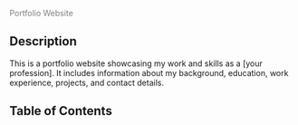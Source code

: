 <span style="color: gray">Portfolio Website</span>
## Description

This is a portfolio website showcasing my work and skills as a [your profession]. It includes information about my background, education, work experience, projects, and contact details.

## Table of Contents


